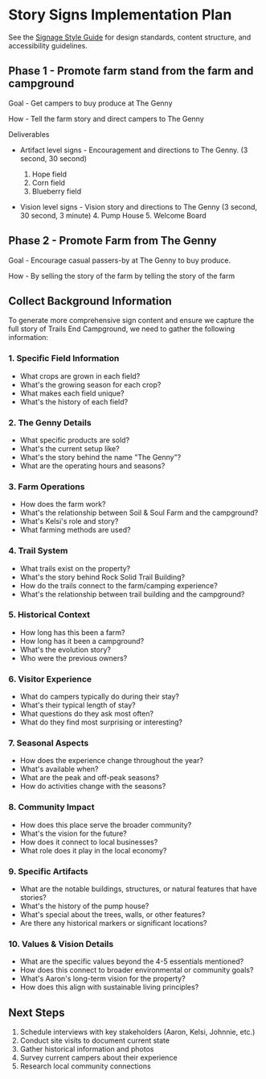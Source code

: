 # Story Signs Implementation Plan

See the [Signage Style Guide](Signage_Style_Guide.md) for design standards, content structure, and accessibility guidelines.

## Phase 1 - Promote farm stand from the farm and campground

Goal - Get campers to buy produce at The Genny

How - Tell the farm story and direct campers to The Genny

Deliverables

- Artifact level signs - Encouragement and directions to The Genny. (3 second, 30 second)
  1. Hope field
  2. Corn field
  3. Blueberry field

- Vision level signs - Vision story and directions to The Genny (3 second, 30 second, 3 minute)
  4. Pump House
  5. Welcome Board

## Phase 2 - Promote Farm from The Genny

Goal - Encourage casual passers-by at The Genny to buy produce.

How - By selling the story of the farm by telling the story of the farm

## Collect Background Information

To generate more comprehensive sign content and ensure we capture the full story of Trails End Campground, we need to gather the following information:

### 1. Specific Field Information

- What crops are grown in each field?
- What's the growing season for each crop?
- What makes each field unique?
- What's the history of each field?

### 2. The Genny Details

- What specific products are sold?
- What's the current setup like?
- What's the story behind the name "The Genny"?
- What are the operating hours and seasons?

### 3. Farm Operations

- How does the farm work?
- What's the relationship between Soil & Soul Farm and the campground?
- What's Kelsi's role and story?
- What farming methods are used?

### 4. Trail System

- What trails exist on the property?
- What's the story behind Rock Solid Trail Building?
- How do the trails connect to the farm/camping experience?
- What's the relationship between trail building and the campground?

### 5. Historical Context

- How long has this been a farm?
- How long has it been a campground?
- What's the evolution story?
- Who were the previous owners?

### 6. Visitor Experience

- What do campers typically do during their stay?
- What's their typical length of stay?
- What questions do they ask most often?
- What do they find most surprising or interesting?

### 7. Seasonal Aspects

- How does the experience change throughout the year?
- What's available when?
- What are the peak and off-peak seasons?
- How do activities change with the seasons?

### 8. Community Impact

- How does this place serve the broader community?
- What's the vision for the future?
- How does it connect to local businesses?
- What role does it play in the local economy?

### 9. Specific Artifacts

- What are the notable buildings, structures, or natural features that have stories?
- What's the history of the pump house?
- What's special about the trees, walls, or other features?
- Are there any historical markers or significant locations?

### 10. Values & Vision Details

- What are the specific values beyond the 4-5 essentials mentioned?
- How does this connect to broader environmental or community goals?
- What's Aaron's long-term vision for the property?
- How does this align with sustainable living principles?

## Next Steps

1. Schedule interviews with key stakeholders (Aaron, Kelsi, Johnnie, etc.)
2. Conduct site visits to document current state
3. Gather historical information and photos
4. Survey current campers about their experience
5. Research local community connections
